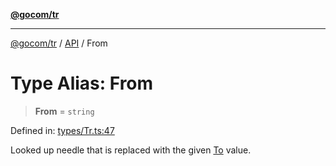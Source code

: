 [**@gocom/tr**](../README.md)

***

[@gocom/tr](../README.md) / [API](../Public/API.md) / From

# Type Alias: From

> **From** = `string`

Defined in: [types/Tr.ts:47](https://github.com/gocom/tr/blob/f2a3888acbfa5e79ec19136d26884bd6ac9e43c2/src/types/Tr.ts#L47)

Looked up needle that is replaced with the given [To](API.To.md) value.
